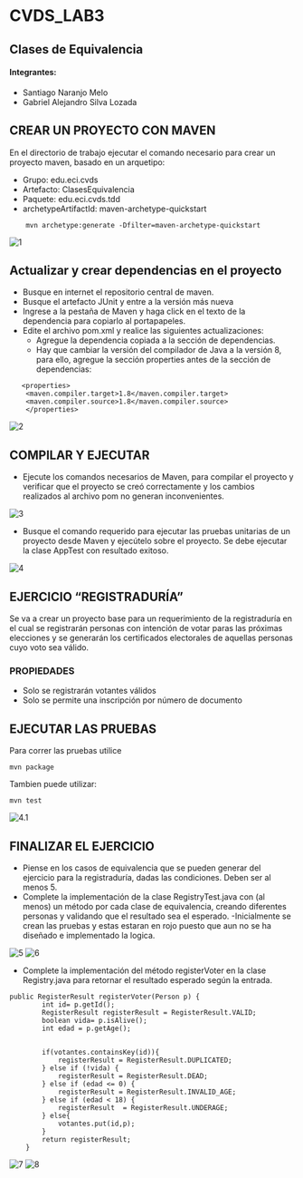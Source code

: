 # CVDS_LAB3
## Clases de Equivalencia
#### Integrantes:
- Santiago Naranjo Melo
- Gabriel Alejandro Silva Lozada

## CREAR UN PROYECTO CON MAVEN 

En el directorio de trabajo ejecutar el comando necesario para crear un proyecto maven, basado en un arquetipo:
* Grupo: edu.eci.cvds
* Artefacto: ClasesEquivalencia
* Paquete: edu.eci.cvds.tdd
* archetypeArtifactId: maven-archetype-quickstart

```
    mvn archetype:generate -Dfilter=maven-archetype-quickstart 
```

![1](https://github.com/SantiagoMelo0104/CVDS-LAB3/blob/Master/CapturasPantalla/1.png)
    
## Actualizar y crear dependencias en el proyecto
- Busque en internet el repositorio central de maven. 
- Busque el artefacto JUnit y entre a la versión más nueva 
- Ingrese a la pestaña de Maven y haga click en el texto de la dependencia para copiarlo al portapapeles. 
- Edite el archivo pom.xml y realice las siguientes actualizaciones: 
  - Agregue la dependencia copiada a la sección de dependencias. 
  - Hay que cambiar la versión del compilador de Java a la versión 8, para ello, agregue la sección properties antes de la sección de dependencias:
``` 
   <properties>        
    <maven.compiler.target>1.8</maven.compiler.target>                   
    <maven.compiler.source>1.8</maven.compiler.source>     
    </properties> 
```
![2](https://github.com/SantiagoMelo0104/CVDS-LAB3/blob/Master/CapturasPantalla/2.png)

## COMPILAR Y EJECUTAR
* Ejecute los comandos necesarios de Maven, para compilar el proyecto y verificar que el proyecto se creó correctamente y los cambios realizados al archivo
pom no generan inconvenientes.

![3](https://github.com/SantiagoMelo0104/CVDS-LAB3/blob/Master/CapturasPantalla/3.png)

* Busque el comando requerido para ejecutar las pruebas unitarias de un proyecto desde Maven y ejecútelo sobre el proyecto. Se debe ejecutar la clase
AppTest con resultado exitoso.

![4](https://github.com/SantiagoMelo0104/CVDS-LAB3/blob/Master/CapturasPantalla/4.png)


## EJERCICIO “REGISTRADURÍA”
Se va a crear un proyecto base para un requerimiento de la registraduría en el cual se registrarán personas con intención de votar paras las próximas
elecciones y se generarán los certificados electorales de aquellas personas cuyo voto sea válido.

### PROPIEDADES
* Solo se registrarán votantes válidos
* Solo se permite una inscripción por número de documento
## EJECUTAR LAS PRUEBAS
Para correr las pruebas utilice
```
mvn package
```
Tambien puede utilizar:
```
mvn test
```
![4.1](https://github.com/SantiagoMelo0104/CVDS-LAB3/blob/Master/CapturasPantalla/4.1.png)

## FINALIZAR EL EJERCICIO
* Piense en los casos de equivalencia que se pueden generar del ejercicio para la registraduría, dadas las condiciones. Deben ser al menos 5.
* Complete la implementación de la clase RegistryTest.java con (al menos) un método por cada clase de equivalencia, creando
diferentes personas y validando que el resultado sea el esperado.
    -Inicialmente se crean las pruebas y estas estaran en rojo puesto que aun no se ha diseñado e implementado la logica.
    
 ![5](https://github.com/SantiagoMelo0104/CVDS-LAB3/blob/Master/CapturasPantalla/5.png)
 ![6](https://github.com/SantiagoMelo0104/CVDS-LAB3/blob/Master/CapturasPantalla/6.png)
* Complete la implementación del método registerVoter en la clase Registry.java para retornar el resultado esperado según la entrada.

```
public RegisterResult registerVoter(Person p) {
        int id= p.getId();
        RegisterResult registerResult = RegisterResult.VALID;
        boolean vida= p.isAlive();
        int edad = p.getAge();


        if(votantes.containsKey(id)){
            registerResult = RegisterResult.DUPLICATED;
        } else if (!vida) {
            registerResult = RegisterResult.DEAD;
        } else if (edad <= 0) {
            registerResult = RegisterResult.INVALID_AGE;
        } else if (edad < 18) {
            registerResult  = RegisterResult.UNDERAGE;
        } else{
            votantes.put(id,p);
        }
        return registerResult;
    }
```
![7](https://github.com/SantiagoMelo0104/CVDS-LAB3/blob/Master/CapturasPantalla/7.png)
![8](https://github.com/SantiagoMelo0104/CVDS-LAB3/blob/Master/CapturasPantalla/8.png)

